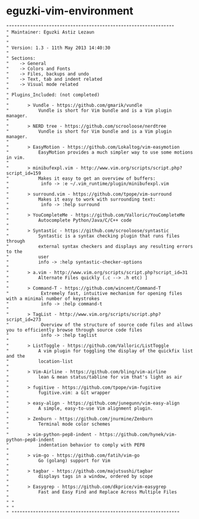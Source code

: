 eguzki-vim-environment
======================

    """""""""""""""""""""""""""""""""""""""""""""""""""""""""""""""
    " Maintainer: Eguzki Astiz Lezaun
    "
    "
    " Version: 1.3 - 11th May 2013 14:40:30
    "
    " Sections:
    "    -> General
    "    -> Colors and Fonts
    "    -> Files, backups and undo
    "    -> Text, tab and indent related
    "    -> Visual mode related
    "
    " Plugins_Included: (not completed)
    "
    "       > Vundle - https://github.com/gmarik/vundle
    "           Vundle is short for Vim bundle and is a Vim plugin manager.
    "
    "       > NERD tree - https://github.com/scrooloose/nerdtree
    "           Vundle is short for Vim bundle and is a Vim plugin manager.
    "
    "       > EasyMotion - https://github.com/Lokaltog/vim-easymotion
    "           EasyMotion provides a much simpler way to use some motions in vim.
    "
    "       > minibufexpl.vim - http://www.vim.org/scripts/script.php?script_id=159
    "           Makes it easy to get an overview of buffers:
    "            info -> :e ~/.vim_runtime/plugin/minibufexpl.vim
    "
    "       > surround.vim - https://github.com/tpope/vim-surround
    "           Makes it easy to work with surrounding text:
    "            info -> :help surround
    "
    "       > YouCompleteMe - https://github.com/Valloric/YouCompleteMe
    "           Autocomplete Python/Java/C/C++ code
    "
    "       > Syntastic - https://github.com/scrooloose/syntastic
    "           Syntastic is a syntax checking plugin that runs files through
    "           external syntax checkers and displays any resulting errors to the
    "           user
    "           info -> :help syntastic-checker-options
    "
    "       > a.vim - http://www.vim.org/scripts/script.php?script_id=31
    "           Alternate Files quickly (.c --> .h etc) ]
    "
    "       > Command-T - https://github.com/wincent/Command-T
    "            Extremely fast, intuitive mechanism for opening files with a minimal number of keystrokes
    "            info -> :help command-t
    "
    "       > TagList - http://www.vim.org/scripts/script.php?script_id=273
    "            Overview of the structure of source code files and allows you to efficiently browse through source code files
    "            info -> :help taglist
    "
    "       > ListToggle - https://github.com/Valloric/ListToggle
    "           A vim plugin for toggling the display of the quickfix list and the
    "           location-list
    "
    "       > Vim-Airline - https://github.com/bling/vim-airline
    "           lean & mean status/tabline for vim that's light as air
    "
    "       > fugitive - https://github.com/tpope/vim-fugitive
    "           fugitive.vim: a Git wrapper
    "
    "       > easy-align - https://github.com/junegunn/vim-easy-align
    "           A simple, easy-to-use Vim alignment plugin.
    "
    "       > Zenburn - https://github.com/jnurmine/Zenburn
    "           Terminal mode color schemes
    "
    "       > vim-python-pep8-indent - https://github.com/hynek/vim-python-pep8-indent
    "           indentation behavior to comply with PEP8
    "
    "       > vim-go - https://github.com/fatih/vim-go
    "           Go (golang) support for Vim
    "
    "       > tagbar - https://github.com/majutsushi/tagbar
    "           displays tags in a window, ordered by scope
    "
    "       > Easygrep - https://github.com/dkprice/vim-easygrep
    "           Fast and Easy Find and Replace Across Multiple Files
    "
    " "
    " "
    " """""""""""""""""""""""""""""""""""""""""""""""""""""""""""""""
